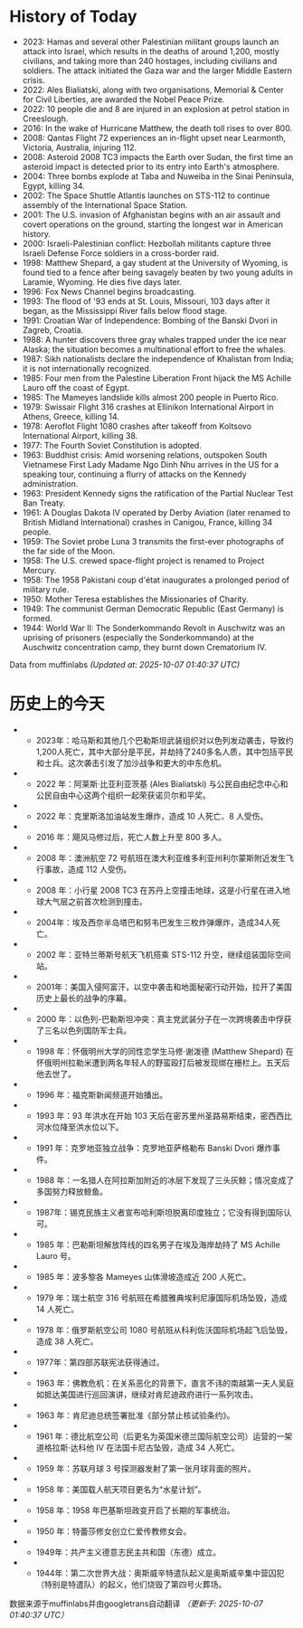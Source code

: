 # History of Today 

- 2023: Hamas and several other Palestinian militant groups launch an attack into Israel, which results in the deaths of around 1,200, mostly civilians, and taking more than 240 hostages, including civilians and soldiers. The attack initiated the Gaza war and the larger Middle Eastern crisis.
- 2022: Ales Bialiatski, along with two organisations, Memorial & Center for Civil Liberties, are awarded the Nobel Peace Prize.
- 2022: 10 people die and 8 are injured in an explosion at petrol station in Creeslough.
- 2016: In the wake of Hurricane Matthew, the death toll rises to over 800.
- 2008: Qantas Flight 72 experiences an in-flight upset near Learmonth, Victoria, Australia, injuring 112.
- 2008: Asteroid 2008 TC3 impacts the Earth over Sudan, the first time an asteroid impact is detected prior to its entry into Earth's atmosphere.
- 2004: Three bombs explode at Taba and Nuweiba in the Sinai Peninsula, Egypt, killing 34.
- 2002: The Space Shuttle Atlantis launches on STS-112 to continue assembly of the International Space Station.
- 2001: The U.S. invasion of Afghanistan begins with an air assault and covert operations on the ground, starting the longest war in American history.
- 2000: Israeli-Palestinian conflict: Hezbollah militants capture three Israeli Defense Force soldiers in a cross-border raid.
- 1998: Matthew Shepard, a gay student at the University of Wyoming, is found tied to a fence after being savagely beaten by two young adults in Laramie, Wyoming. He dies five days later.
- 1996: Fox News Channel begins broadcasting.
- 1993: The flood of '93 ends at St. Louis, Missouri, 103 days after it began, as the Mississippi River falls below flood stage.
- 1991: Croatian War of Independence: Bombing of the Banski Dvori in Zagreb, Croatia.
- 1988: A hunter discovers three gray whales trapped under the ice near Alaska; the situation becomes a multinational effort to free the whales.
- 1987: Sikh nationalists declare the independence of Khalistan from India; it is not internationally recognized.
- 1985: Four men from the Palestine Liberation Front hijack the MS Achille Lauro off the coast of Egypt.
- 1985: The Mameyes landslide kills almost 200 people in Puerto Rico.
- 1979: Swissair Flight 316 crashes at Ellinikon International Airport in Athens, Greece, killing 14.
- 1978: Aeroflot Flight 1080 crashes after takeoff from Koltsovo International Airport, killing 38.
- 1977: The Fourth Soviet Constitution is adopted.
- 1963: Buddhist crisis: Amid worsening relations, outspoken South Vietnamese First Lady Madame Ngo Dinh Nhu arrives in the US for a speaking tour, continuing a flurry of attacks on the Kennedy administration.
- 1963: President Kennedy signs the ratification of the Partial Nuclear Test Ban Treaty.
- 1961: A Douglas Dakota IV operated by Derby Aviation (later renamed to British Midland International) crashes in Canigou, France, killing 34 people.
- 1959: The Soviet probe Luna 3 transmits the first-ever photographs of the far side of the Moon.
- 1958: The U.S. crewed space-flight project is renamed to Project Mercury.
- 1958: The 1958 Pakistani coup d'état inaugurates a prolonged period of military rule.
- 1950: Mother Teresa establishes the Missionaries of Charity.
- 1949: The communist German Democratic Republic (East Germany) is formed.
- 1944: World War II: The Sonderkommando Revolt in Auschwitz was an uprising of prisoners (especially the Sonderkommando) at the Auschwitz concentration camp, they burnt down Crematorium IV.

Data from muffinlabs
*(Updated at: 2025-10-07 01:40:37 UTC)*

# 历史上的今天 

- - 2023年：哈马斯和其他几个巴勒斯坦武装组织对以色列发动袭击，导致约1,200人死亡，其中大部分是平民，并劫持了240多名人质，其中包括平民和士兵。这次袭击引发了加沙战争和更大的中东危机。
- - 2022 年：阿莱斯·比亚利亚茨基 (Ales Bialiatski) 与公民自由纪念中心和公民自由中心这两个组织一起荣获诺贝尔和平奖。
- - 2022 年：克里斯洛加油站发生爆炸，造成 10 人死亡、8 人受伤。
- - 2016 年：飓风马修过后，死亡人数上升至 800 多人。
- - 2008 年：澳洲航空 72 号航班在澳大利亚维多利亚州利尔蒙斯附近发生飞行事故，造成 112 人受伤。
- - 2008 年：小行星 2008 TC3 在苏丹上空撞击地球，这是小行星在进入地球大气层之前首次检测到撞击。
- - 2004年：埃及西奈半岛塔巴和努韦巴发生三枚炸弹爆炸，造成34人死亡。
- - 2002 年：亚特兰蒂斯号航天飞机搭乘 STS-112 升空，继续组装国际空间站。
- - 2001年：美国入侵阿富汗，以空中袭击和地面秘密行动开始，拉开了美国历史上最长的战争的序幕。
- - 2000 年：以色列-巴勒斯坦冲突：真主党武装分子在一次跨境袭击中俘获了三名以色列国防军士兵。
- - 1998 年：怀俄明州大学的同性恋学生马修·谢泼德 (Matthew Shepard) 在怀俄明州拉勒米遭到两名年轻人的野蛮殴打后被发现绑在栅栏上。五天后他去世了。
- - 1996 年：福克斯新闻频道开始播出。
- - 1993 年：93 年洪水在开始 103 天后在密苏里州圣路易斯结束，密西西比河水位降至洪水位以下。
- - 1991 年：克罗地亚独立战争：克罗地亚萨格勒布 Banski Dvori 爆炸事件。
- - 1988 年：一名猎人在阿拉斯加附近的冰层下发现了三头灰鲸；情况变成了多国努力释放鲸鱼。
- - 1987年：锡克民族主义者宣布哈利斯坦脱离印度独立；它没有得到国际认可。
- - 1985 年：巴勒斯坦解放阵线的四名男子在埃及海岸劫持了 MS Achille Lauro 号。
- - 1985 年：波多黎各 Mameyes 山体滑坡造成近 200 人死亡。
- - 1979 年：瑞士航空 316 号航班在希腊雅典埃利尼康国际机场坠毁，造成 14 人死亡。
- - 1978 年：俄罗斯航空公司 1080 号航班从科利佐沃国际机场起飞后坠毁，造成 38 人死亡。
- - 1977年：第四部苏联宪法获得通过。
- - 1963 年：佛教危机：在关系恶化的背景下，直言不讳的南越第一夫人吴庭如抵达美国进行巡回演讲，继续对肯尼迪政府进行一系列攻击。
- - 1963 年：肯尼迪总统签署批准《部分禁止核试验条约》。
- - 1961 年：德比航空公司（后更名为英国米德兰国际航空公司）运营的一架道格拉斯·达科他 IV 在法国卡尼古坠毁，造成 34 人死亡。
- - 1959 年：苏联月球 3 号探测器发射了第一张月球背面的照片。
- - 1958 年：美国载人航天项目更名为“水星计划”。
- - 1958 年：1958 年巴基斯坦政变开启了长期的军事统治。
- - 1950 年：特蕾莎修女创立仁爱传教修女会。
- - 1949年：共产主义德意志民主共和国（东德）成立。
- - 1944年：第二次世界大战：奥斯威辛特遣队起义是奥斯威辛集中营囚犯（特别是特遣队）的起义，他们烧毁了第四号火葬场。

数据来源于muffinlabs并由googletrans自动翻译
*（更新于: 2025-10-07 01:40:37 UTC）*